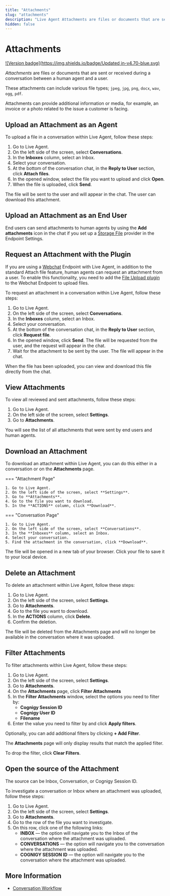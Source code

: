 ```yaml
---
title: "Attachments"
slug: "attachments" 
description: "Live Agent Attachments are files or documents that are sent or received during a conversation between a human agent and a user."
hidden: false 
---
```


# Attachments

[![Version badge](https://img.shields.io/badge/Updated in-v4.70-blue.svg)](../../release-notes/4.70.md)

_Attachments_ are files or documents that are sent or received during a conversation between a human agent and a user.

These attachments can include various file types; `jpeg`, `jpg`, `png`, `docx`, `wav`, `ogg`, `pdf`.

Attachments can provide additional information or media, for example, an invoice or a photo related to the issue a customer is facing.

## Upload an Attachment as an Agent

To upload a file in a conversation within Live Agent, follow these steps:

1. Go to Live Agent.
2. On the left side of the screen, select **Conversations**.
3. In the **Inboxes** column, select an Inbox.
4. Select your conversation.
5. At the bottom of the conversation chat, in the **Reply to User** section, click **Attach files**.
6. In the opened window, select the file you want to upload and click **Open**.
7. When the file is uploaded, click **Send**.

The file will be sent to the user and will appear in the chat. The user can download this attachment.

## Upload an Attachment as an End User

End users can send attachments to human agents by using the **Add attachments** icon in the chat if you set up a [Storage File](../../ai/deploy/endpoints/file-storage.md) provider in the Endpoint Settings.

## Request an Attachment with the Plugin

If you are using a [Webchat](../../webchat/overview.md) Endpoint with Live Agent, in addition to the standard Attach file feature, human agents can request an attachment from a user. To enable this functionality, you need to add the [File Upload plugin](https://github.com/Cognigy/WebchatPlugins/tree/master/plugins/file-upload) to the Webchat Endpoint to upload files.

To request an attachment in a conversation within Live Agent, follow these steps:

1. Go to Live Agent.
2. On the left side of the screen, select **Conversations**.
3. In the **Inboxes** column, select an Inbox.
4. Select your conversation.
5. At the bottom of the conversation chat, in the **Reply to User** section, click **Request file**.
6. In the opened window, click **Send**. The file will be requested from the user, and the request will appear in the chat.
7. Wait for the attachment to be sent by the user. The file will appear in the chat.

When the file has been uploaded, you can view and download this file directly from the chat.

## View Attachments

To view all reviewed and sent attachments, follow these steps:

1. Go to Live Agent.
2. On the left side of the screen, select **Settings**.
3. Go to **Attachments**.

You will see the list of all attachments that were sent by end users and human agents.

## Download an Attachment

To download an attachment within Live Agent, you can do this either in a conversation or on the **Attachments** page.

=== "Attachment Page"

    1. Go to Live Agent.
    2. On the left side of the screen, select **Settings**.
    3. Go to **Attachments**.
    4. Go to the file you want to download.
    5. In the **ACTIONS** column, click **Download**.  

=== "Conversation Page"

    1. Go to Live Agent.
    2. On the left side of the screen, select **Conversations**.
    3. In the **Inboxes** column, select an Inbox.
    4. Select your conversation.
    5. Find the attachment in the conversation, click **Download**.


The file will be opened in a new tab of your browser. Click your file to save it to your local device.

## Delete an Attachment

To delete an attachment within Live Agent, follow these steps:

1. Go to Live Agent.
2. On the left side of the screen, select **Settings**.
3. Go to **Attachments**.
4. Go to the file you want to download.
5. In the **ACTIONS** column, click **Delete**.  
6. Confirm the deletion.

The file will be deleted from the Attachments page and will no longer be available in the conversation where it was uploaded.

## Filter Attachments

To filter attachments within Live Agent, follow these steps:

1. Go to Live Agent.
2. On the left side of the screen, select **Settings**.
3. Go to **Attachments**.
4. On the **Attachments** page, click **Filter Attachments**
5. In the **Filter Attachments** window, select the options you need to filter by: 
    - **Cognigy Session ID**
    - **Cognigy User ID**
    - **Filename**
6. Enter the value you need to filter by and click **Apply filters**.

Optionally, you can add additional filters by clicking **+ Add Filter**.

The **Attachments** page will only display results that match the applied filter.

To drop the filter, click **Clear Filters**.

## Open the source of the Attachment

The source can be Inbox, Conversation, or Cognigy Session ID.

To investigate a conversation or Inbox where an attachment was uploaded, follow these steps:

1. Go to Live Agent.
2. On the left side of the screen, select **Settings**.
3. Go to **Attachments**.
4. Go to the row of the file you want to investigate.
5. On this row, click one of the following links:
    - **INBOX** — the option will navigate you to the Inbox of the conversation where the attachment was uploaded.
    - **CONVERSATIONS** — the option will navigate you to the conversation where the attachment was uploaded.
    - **COGNIGY SESSION ID** — the option will navigate you to the conversation where the attachment was uploaded.

## More Information

- [Conversation Workflow](../conversation/overview.md)